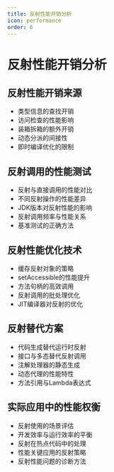 ```yaml
---
title: 反射性能开销分析
icon: performance
order: 6
---
```


# 反射性能开销分析

## 反射性能开销来源

- 类型信息的查找开销
- 访问检查的性能影响
- 装箱拆箱的额外开销
- 动态分派的间接性
- 即时编译优化的限制

## 反射调用的性能测试

- 反射与直接调用的性能对比
- 不同反射操作的性能差异
- JDK版本对反射性能的影响
- 反射调用频率与性能关系
- 基准测试的正确方法

## 反射性能优化技术

- 缓存反射对象的策略
- setAccessible的性能提升
- 方法句柄的高效调用
- 反射调用的批处理优化
- JIT编译器对反射的优化

## 反射替代方案

- 代码生成替代运行时反射
- 接口与多态替代反射调用
- 注解处理器的静态生成
- 动态代理的性能特性
- 方法引用与Lambda表达式

## 实际应用中的性能权衡

- 反射使用的场景评估
- 开发效率与运行效率的平衡
- 反射在热点代码中的处理
- 性能关键应用的反射策略
- 反射性能问题的诊断方法
